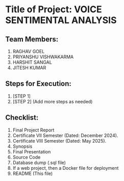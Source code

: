 # Title of Project: VOICE SENTIMENTAL ANALYSIS

## Team Members:
1. RAGHAV GOEL
2. PRIYANSHU VISHWAKARMA
3. HARSHIT SANGAL
4. JITESH KUMAR

## Steps for Execution:
1. [STEP 1]
2. [STEP 2]
   (Add more steps as needed)

## Checklist:
1. Final Project Report
2. Certificate VII Semester (Dated: December 2024).
3. Certificate VIII Semester (Dated: May 2025).
4. Synopsis
5. Final Presentation
6. Source Code
7. Database dump (.sql file)
8. If a web project, then a Docker file for deployment
9. README (This file)
